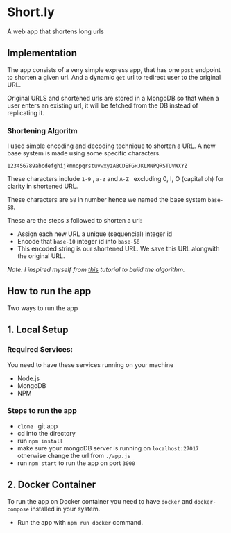 # Short.ly
A web app that shortens long urls

## Implementation
The app consists of a very simple express app, that has one `post` endpoint to shorten a given url. And a dynamic `get` url to redirect user to the original URL.

Original URLS and shortened urls are stored in a MongoDB so that when a user enters an existing url, it will be fetched from the DB instead of replicating it.

### Shortening Algoritm
I used simple encoding and decoding technique to shorten a URL. A new base system is made using some specific characters.

`123456789abcdefghijkmnopqrstuvwxyzABCDEFGHJKLMNPQRSTUVWXYZ`

These characters include `1-9` , `a-z` and `A-Z ` excluding 0, I, O (capital oh) for clarity in shortened URL.

These characters are `58` in number hence we named the base system `base-58`. 

These are the steps `3` followed to shorten a url:

- Assign each new URL a unique (sequencial) integer id
- Encode that `base-10` integer id into `base-58`
- This encoded string is our shortened URL. We save this URL alongwith the original URL.

*Note: I inspired myself from [this](https://coligo.io/create-url-shortener-with-node-express-mongo/) tutorial to build the algorithm.*


## How to run the app
Two ways to run the app

## 1. Local Setup

### Required Services:
You need to have these services running on your machine 

- Node.js
- MongoDB
- NPM

### Steps to run the app

- `clone ` git app
- cd into the directory
- run `npm install`
- make sure your mongoDB server is running on `localhost:27017` otherwise change the url from `./app.js`
- run `npm start` to run the app on port `3000`


## 2. Docker Container
To run the app on Docker container you need to have `docker` and `docker-compose` installed in your system.

- Run the app with `npm run docker` command.





 
